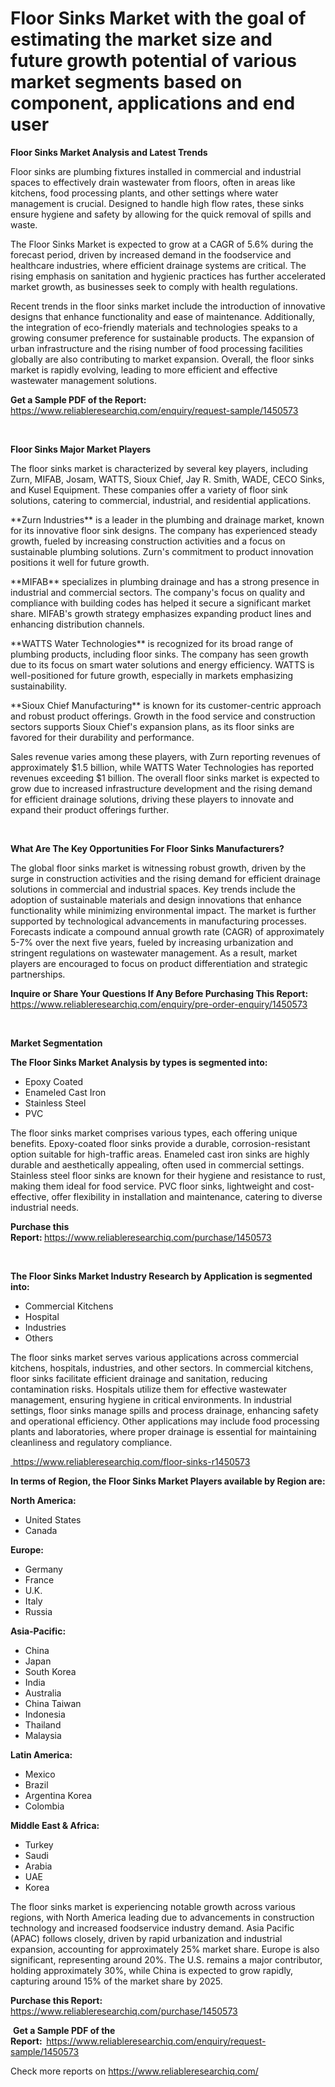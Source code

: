 <p><h1>Floor Sinks Market with the goal of estimating the market size and future growth potential of various market segments based on component, applications and end user</h1></p><p><strong>Floor Sinks Market Analysis and Latest Trends</strong></p>
<p><p>Floor sinks are plumbing fixtures installed in commercial and industrial spaces to effectively drain wastewater from floors, often in areas like kitchens, food processing plants, and other settings where water management is crucial. Designed to handle high flow rates, these sinks ensure hygiene and safety by allowing for the quick removal of spills and waste. </p><p>The Floor Sinks Market is expected to grow at a CAGR of 5.6% during the forecast period, driven by increased demand in the foodservice and healthcare industries, where efficient drainage systems are critical. The rising emphasis on sanitation and hygienic practices has further accelerated market growth, as businesses seek to comply with health regulations. </p><p>Recent trends in the floor sinks market include the introduction of innovative designs that enhance functionality and ease of maintenance. Additionally, the integration of eco-friendly materials and technologies speaks to a growing consumer preference for sustainable products. The expansion of urban infrastructure and the rising number of food processing facilities globally are also contributing to market expansion. Overall, the floor sinks market is rapidly evolving, leading to more efficient and effective wastewater management solutions.</p></p>
<p><strong>Get a Sample PDF of the Report:&nbsp;</strong> <a href="https://www.reliableresearchiq.com/enquiry/request-sample/1450573?utm_campaign=2298&utm_medium=2&utm_source=Github&utm_content=ia&utm_term=21022025&utm_id=floor-sinks">https://www.reliableresearchiq.com/enquiry/request-sample/1450573</a></p>
<p>&nbsp;</p>
<p><strong>Floor Sinks Major Market Players</strong></p>
<p><p>The floor sinks market is characterized by several key players, including Zurn, MIFAB, Josam, WATTS, Sioux Chief, Jay R. Smith, WADE, CECO Sinks, and Kusel Equipment. These companies offer a variety of floor sink solutions, catering to commercial, industrial, and residential applications.</p><p>**Zurn Industries** is a leader in the plumbing and drainage market, known for its innovative floor sink designs. The company has experienced steady growth, fueled by increasing construction activities and a focus on sustainable plumbing solutions. Zurn's commitment to product innovation positions it well for future growth.</p><p>**MIFAB** specializes in plumbing drainage and has a strong presence in industrial and commercial sectors. The company's focus on quality and compliance with building codes has helped it secure a significant market share. MIFAB's growth strategy emphasizes expanding product lines and enhancing distribution channels.</p><p>**WATTS Water Technologies** is recognized for its broad range of plumbing products, including floor sinks. The company has seen growth due to its focus on smart water solutions and energy efficiency. WATTS is well-positioned for future growth, especially in markets emphasizing sustainability.</p><p>**Sioux Chief Manufacturing** is known for its customer-centric approach and robust product offerings. Growth in the food service and construction sectors supports Sioux Chief's expansion plans, as its floor sinks are favored for their durability and performance.</p><p>Sales revenue varies among these players, with Zurn reporting revenues of approximately $1.5 billion, while WATTS Water Technologies has reported revenues exceeding $1 billion. The overall floor sinks market is expected to grow due to increased infrastructure development and the rising demand for efficient drainage solutions, driving these players to innovate and expand their product offerings further.</p></p>
<p>&nbsp;</p>
<p><strong>What Are The Key Opportunities For Floor Sinks Manufacturers?</strong></p>
<p><p>The global floor sinks market is witnessing robust growth, driven by the surge in construction activities and the rising demand for efficient drainage solutions in commercial and industrial spaces. Key trends include the adoption of sustainable materials and design innovations that enhance functionality while minimizing environmental impact. The market is further supported by technological advancements in manufacturing processes. Forecasts indicate a compound annual growth rate (CAGR) of approximately 5-7% over the next five years, fueled by increasing urbanization and stringent regulations on wastewater management. As a result, market players are encouraged to focus on product differentiation and strategic partnerships.</p></p>
<p><strong>Inquire or Share Your Questions If Any Before Purchasing This Report:</strong> <a href="https://www.reliableresearchiq.com/enquiry/pre-order-enquiry/1450573?utm_campaign=2298&utm_medium=2&utm_source=Github&utm_content=ia&utm_term=21022025&utm_id=floor-sinks">https://www.reliableresearchiq.com/enquiry/pre-order-enquiry/1450573</a></p>
<p>&nbsp;</p>
<p><strong>Market Segmentation</strong></p>
<p><strong>The Floor Sinks Market Analysis by types is segmented into:</strong></p>
<p><ul><li>Epoxy Coated</li><li>Enameled Cast Iron</li><li>Stainless Steel</li><li>PVC</li></ul></p>
<p><p>The floor sinks market comprises various types, each offering unique benefits. Epoxy-coated floor sinks provide a durable, corrosion-resistant option suitable for high-traffic areas. Enameled cast iron sinks are highly durable and aesthetically appealing, often used in commercial settings. Stainless steel floor sinks are known for their hygiene and resistance to rust, making them ideal for food service. PVC floor sinks, lightweight and cost-effective, offer flexibility in installation and maintenance, catering to diverse industrial needs.</p></p>
<p><strong>Purchase this Report:&nbsp;</strong><a href="https://www.reliableresearchiq.com/purchase/1450573?utm_campaign=2298&utm_medium=2&utm_source=Github&utm_content=ia&utm_term=21022025&utm_id=floor-sinks">https://www.reliableresearchiq.com/purchase/1450573</a></p>
<p>&nbsp;</p>
<p><strong>The Floor Sinks Market Industry Research by Application is segmented into:</strong></p>
<p><ul><li>Commercial Kitchens</li><li>Hospital</li><li>Industries</li><li>Others</li></ul></p>
<p><p>The floor sinks market serves various applications across commercial kitchens, hospitals, industries, and other sectors. In commercial kitchens, floor sinks facilitate efficient drainage and sanitation, reducing contamination risks. Hospitals utilize them for effective wastewater management, ensuring hygiene in critical environments. In industrial settings, floor sinks manage spills and process drainage, enhancing safety and operational efficiency. Other applications may include food processing plants and laboratories, where proper drainage is essential for maintaining cleanliness and regulatory compliance.</p></p>
<p><a href="https://www.reliableresearchiq.com/floor-sinks-r1450573?utm_campaign=2298&utm_medium=2&utm_source=Github&utm_content=ia&utm_term=21022025&utm_id=floor-sinks">&nbsp;https://www.reliableresearchiq.com/floor-sinks-r1450573</a></p>
<p><strong>In terms of Region, the Floor Sinks Market Players available by Region are:</strong></p>
<p>
    <p> <strong> North America: </strong>
        <ul>
            <li>United States</li>
            <li>Canada</li>
        </ul>
        </p> 
    <p> <strong> Europe: </strong>
        <ul>
            <li>Germany</li>
            <li>France</li>
            <li>U.K.</li>
            <li>Italy</li>
            <li>Russia</li>
        </ul>
        </p> 
    <p> <strong> Asia-Pacific: </strong>
        <ul>
            <li>China</li>
            <li>Japan</li>
            <li>South Korea</li>
            <li>India</li>
            <li>Australia</li>
            <li>China Taiwan</li>
            <li>Indonesia</li>
            <li>Thailand</li>
            <li>Malaysia</li>
        </ul>
        </p> 
    <p> <strong> Latin America: </strong>
        <ul>
            <li>Mexico</li>
            <li>Brazil</li>
            <li>Argentina Korea</li>
            <li>Colombia</li>
        </ul>
        </p> 
    <p> <strong> Middle East & Africa: </strong>
        <ul>
            <li>Turkey</li>
            <li>Saudi</li>
            <li>Arabia</li>
            <li>UAE</li>
            <li>Korea</li>
        </ul>
    </p>
    </p>
<p><p>The floor sinks market is experiencing notable growth across various regions, with North America leading due to advancements in construction technology and increased foodservice industry demand. Asia Pacific (APAC) follows closely, driven by rapid urbanization and industrial expansion, accounting for approximately 25% market share. Europe is also significant, representing around 20%. The U.S. remains a major contributor, holding approximately 30%, while China is expected to grow rapidly, capturing around 15% of the market share by 2025.</p></p>
<p><strong>Purchase this Report: </strong><a href="https://www.reliableresearchiq.com/purchase/1450573?utm_campaign=2298&utm_medium=2&utm_source=Github&utm_content=ia&utm_term=21022025&utm_id=floor-sinks">https://www.reliableresearchiq.com/purchase/1450573</a></p>
<p>&nbsp;<strong>Get a Sample PDF of the Report:&nbsp;&nbsp;</strong><a href="https://www.reliableresearchiq.com/enquiry/request-sample/1450573?utm_campaign=2298&utm_medium=2&utm_source=Github&utm_content=ia&utm_term=21022025&utm_id=floor-sinks">https://www.reliableresearchiq.com/enquiry/request-sample/1450573</a></p>
<p><strong></strong></p>
<p>Check more reports on <a href="https://www.reliableresearchiq.com/?utm_campaign=2298&utm_medium=2&utm_source=Github&utm_content=ia&utm_term=21022025&utm_id=floor-sinks">https://www.reliableresearchiq.com/</a></p>